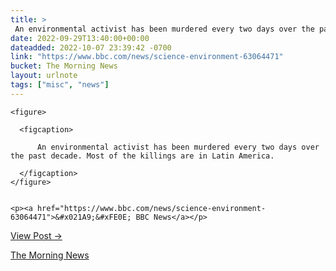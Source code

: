 ```yaml
---
title: > 
 An environmental activist has been murdered every two days over the past decade. Most of the killings are in Latin America.
date: 2022-09-29T13:40:00+00:00
dateadded: 2022-10-07 23:39:42 -0700
link: "https://www.bbc.com/news/science-environment-63064471"
bucket: The Morning News
layout: urlnote
tags: ["misc", "news"]
--- 
```




  
    
  

  
    <figure>
      
      <figcaption>
        
          An environmental activist has been murdered every two days over the past decade. Most of the killings are in Latin America.
        
      </figcaption>
    </figure>

    
    <p><a href="https://www.bbc.com/news/science-environment-63064471">&#x021A9;&#xFE0E; BBC News</a></p>
    
  
  <p><a href="https://themorningnews.org/p/an-environmental-activist-murdered-every-two-days-over-the-past-decade">View Post &rarr;</a></p>



 <!-- end excerpt --> 
<div class='bucket'><a class='internal-link' href='/buckets/the-morning-news'>The Morning News</a></div> 
